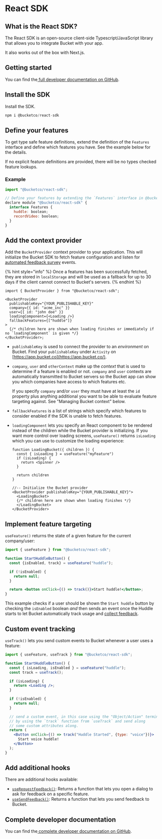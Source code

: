 # React SDK

## What is the React SDK? <a href="#what-is-the-react-sdk" id="what-is-the-react-sdk"></a>

The React SDK is an open-source client-side Typescript/JavaScript library that allows you to integrate Bucket with your app.

It also works out of the box with Next.js.

## Getting started <a href="#getting-started" id="getting-started"></a>

You can find the[ full developer documentation on GitHub](https://github.com/bucketco/bucket-tracking-sdk/blob/main/packages/react-sdk/README.md).

## Install the SDK <a href="#install-the-sdk" id="install-the-sdk"></a>

Install the SDK.

```jsx
npm i @bucketco/react-sdk
```

## Define your features <a href="#define-your-features" id="define-your-features"></a>

To get type safe feature definitions, extend the definition of the `Features` interface and define which features you have. See the example below for the details.

If no explicit feature definitions are provided, there will be no types checked feature lookups.

### **Example**

```jsx
import "@bucketco/react-sdk";

// Define your features by extending the `Features` interface in @bucketco/react-sdk
declare module "@bucketco/react-sdk" {
  interface Features {
    huddle: boolean;
    recordVideo: boolean;
  }
}
```

## Add the context provider <a href="#add-the-context-provider" id="add-the-context-provider"></a>

Add the `BucketProvider` context provider to your application. This will initialize the Bucket SDK to fetch feature configuration and listen for [automated feedback survey](../../product-handbook/feature-analysis/automated-feedback-surveys.md) events.

{% hint style="info" %}
Once a features has been successfully fetched, they are stored in `localStorage` and will be used as a fallback for up to 30 days if the client cannot connect to Bucket's servers.
{% endhint %}

```tsx
import { BucketProvider } from "@bucketco/react-sdk";

<BucketProvider
  publishableKey="{YOUR_PUBLISHABLE_KEY}"
  company={{ id: "acme_inc" }}
  user={{ id: "john doe" }}
  loadingComponent={<Loading />}
  fallbackFeatures={["huddle"]}
>
  {/* children here are shown when loading finishes or immediately if no `loadingComponent` is given */}
</BucketProvider>;
```

* `publishableKey` is used to connect the provider to an _environment_ on Bucket. Find your `publishableKey` under `Activity` on [https://app.bucket.co](https://app.bucket.co/).
*   `company`, `user` and `otherContext` make up the _context_ that is used to determine if a feature is enabled or not. `company` and `user` contexts are automatically transmitted to Bucket servers so the Bucket app can show you which companies have access to which features etc.

    If you specify `company` and/or `user` they must have at least the `id` property plus anything additional you want to be able to evaluate feature targeting against. See "Managing Bucket context" below.
* `fallbackFeatures` is a list of strings which specify which features to consider enabled if the SDK is unable to fetch features.
*   `loadingComponent` lets you specify an React component to be rendered instead of the children while the Bucket provider is initializing. If you want more control over loading screens, `useFeature()` returns `isLoading` which you can use to customize the loading experience:

    ```tsx
    function LoadingBucket({ children }) {
      const { isLoading } = useFeature("myFeature")
      if (isLoading) {
        return <Spinner />
      }

      return children
    }

    //-- Initialize the Bucket provider
    <BucketProvider publishableKey="{YOUR_PUBLISHABLE_KEY}">
      <LoadingBucket>
      {/* children here are shown when loading finishes */}
      </LoadingBucket>
    </BucketProvider>
    ```

## Implement feature targeting <a href="#implement-feature-targeting" id="implement-feature-targeting"></a>

`useFeature()` returns the state of a given feature for the current company/user:

```jsx
import { useFeature } from "@bucketco/react-sdk";

function StartHuddleButton() {
  const {isEnabled, track} = useFeature("huddle");

  if (!isEnabled) {
    return null;
  }

  return <button onClick={() => track()}>Start huddle!</button>;
}
```

This example checks if a user should be shown the `Start huddle` button by checking the `isEnabled` boolean _and_ then sends an event once the Huddle starts to let Bucket automatically track usage and [collect feedback](../../product-handbook/feature-analysis/automated-feedback-surveys.md).

## Custom event tracking <a href="#custom-event-tracking" id="custom-event-tracking"></a>

`useTrack()` lets you send custom events to Bucket whenever a user uses a feature:

```jsx
import { useFeature, useTrack } from "@bucketco/react-sdk";

function StartHuddleButton() {
  const { isLoading, isEnabled } = useFeature("huddle");
  const track = useTrack();

  if (isLoading) {
    return <Loading />;
  }

  if (!isEnabled) {
    return null;
  }

  // send a custom event, in this case using the "Object/Action" terminology
  // by using the `track` function from `useTrack` and send along
  // some custom attributes along.
  return (
    <Button onClick={() => track("Huddle Started", {type: "voice"})}>
      Start voice huddle!
    </Button>
  );
}
```

## Add additional hooks <a href="#add-additional-hooks" id="add-additional-hooks"></a>

There are additional hooks available:

* [`useRequestFeedback()`](https://github.com/bucketco/bucket-javascript-sdk/blob/main/packages/react-sdk/README.md#userequestfeedback): Returns a function that lets you open a dialog to ask for feedback on a specific feature.
* [`useSendFeedback()`](https://github.com/bucketco/bucket-javascript-sdk/blob/main/packages/react-sdk/README.md#usesendfeedback): Returns a function that lets you send feedback to Bucket.

## Complete developer documentation <a href="#complete-developer-documentation" id="complete-developer-documentation"></a>

You can find the[ complete developer documentation on GitHub](https://github.com/bucketco/bucket-tracking-sdk/blob/main/packages/react-sdk/README.md).
